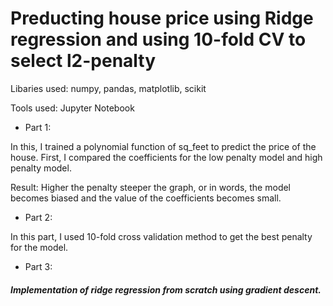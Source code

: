 # Preducting house price using Ridge regression and using 10-fold CV to select l2-penalty

Libaries used: numpy, pandas, matplotlib, scikit

Tools used: Jupyter Notebook

* Part 1:

In this, I trained a polynomial function of sq_feet to predict the price of the house. First, I compared the coefficients for the low penalty model and high penalty model.

Result: Higher the penalty steeper the graph, or in words, the model becomes biased and the value of the coefficients becomes small.

* Part 2:

In this part, I used 10-fold cross validation method to get the best penalty for the model.

* Part 3:
##### Implementation of ridge regression from scratch using gradient descent.
